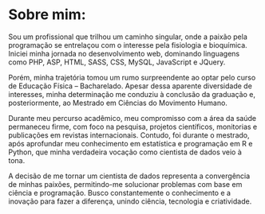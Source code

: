# Sobre mim:
Sou um profissional que trilhou um caminho singular, onde a paixão pela programação se entrelaçou com o interesse pela fisiologia e bioquímica. Iniciei minha jornada no desenvolvimento web, dominando linguagens como PHP, ASP, HTML, SASS, CSS, MySQL, JavaScript e JQuery.

Porém, minha trajetória tomou um rumo surpreendente ao optar pelo curso de Educação Física – Bacharelado. Apesar dessa aparente diversidade de interesses, minha determinação me conduziu à conclusão da graduação e, posteriormente, ao Mestrado em Ciências do Movimento Humano.

Durante meu percurso acadêmico, meu compromisso com a área da saúde permaneceu firme, com foco na pesquisa, projetos científicos, monitorias e publicações em revistas internacionais. Contudo, foi durante o mestrado, após aprofundar meu conhecimento em estatística e programação em R e Python, que minha verdadeira vocação como cientista de dados veio à tona.

A decisão de me tornar um cientista de dados representa a convergência de minhas paixões, permitindo-me solucionar problemas com base em ciência e programação. Busco constantemente o conhecimento e a inovação para fazer a diferença, unindo ciência, tecnologia e criatividade.
